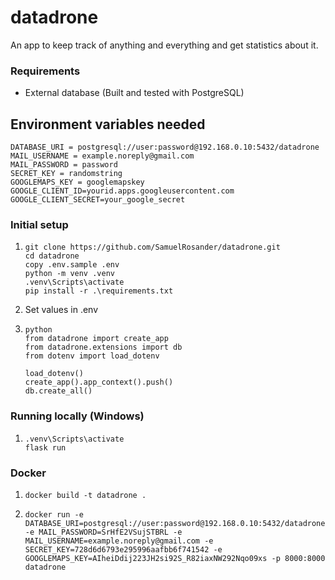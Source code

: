 # datadrone

An app to keep track of anything and everything and get statistics about it.

### Requirements

- External database (Built and tested with PostgreSQL)

## Environment variables needed

```
DATABASE_URI = postgresql://user:password@192.168.0.10:5432/datadrone
MAIL_USERNAME = example.noreply@gmail.com
MAIL_PASSWORD = password
SECRET_KEY = randomstring
GOOGLEMAPS_KEY = googlemapskey
GOOGLE_CLIENT_ID=yourid.apps.googleusercontent.com
GOOGLE_CLIENT_SECRET=your_google_secret
```

### Initial setup

1.     git clone https://github.com/SamuelRosander/datadrone.git
       cd datadrone
       copy .env.sample .env
       python -m venv .venv
       .venv\Scripts\activate
       pip install -r .\requirements.txt
2.  Set values in .env
3.     python
       from datadrone import create_app
       from datadrone.extensions import db
       from dotenv import load_dotenv

       load_dotenv()
       create_app().app_context().push()
       db.create_all()

### Running locally (Windows)

1.     .venv\Scripts\activate
       flask run

### Docker

1.     docker build -t datadrone .
2.     docker run -e DATABASE_URI=postgresql://user:password@192.168.0.10:5432/datadrone -e MAIL_PASSWORD=SrHfE2VSujSTBRL -e MAIL_USERNAME=example.noreply@gmail.com -e SECRET_KEY=728d6d6793e295996aafbb6f741542 -e GOOGLEMAPS_KEY=AIheiDdij223JH2si92S_R82iaxNW292Nqo09xs -p 8000:8000 datadrone
